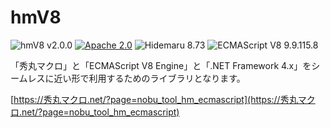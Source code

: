 # hmV8

![hmV8 v2.0.0](https://img.shields.io/badge/hmV8-v2.0.0-6479ff.svg)
[![Apache 2.0](https://img.shields.io/badge/license-Apache_2.0-blue.svg?style=flat)](LICENSE)
![Hidemaru 8.73](https://img.shields.io/badge/Hidemaru-v8.73-6479ff.svg)
![ECMAScript V8 9.9.115.8](https://img.shields.io/badge/V8-v9.9.115.8-6479ff.svg?logo=v8&logoColor=white)

「秀丸マクロ」と「ECMAScript V8 Engine」と「.NET Framework 4.x」をシームレスに近い形で利用するためのライブラリとなります。

[https://秀丸マクロ.net/?page=nobu_tool_hm_ecmascript](https://秀丸マクロ.net/?page=nobu_tool_hm_ecmascript)